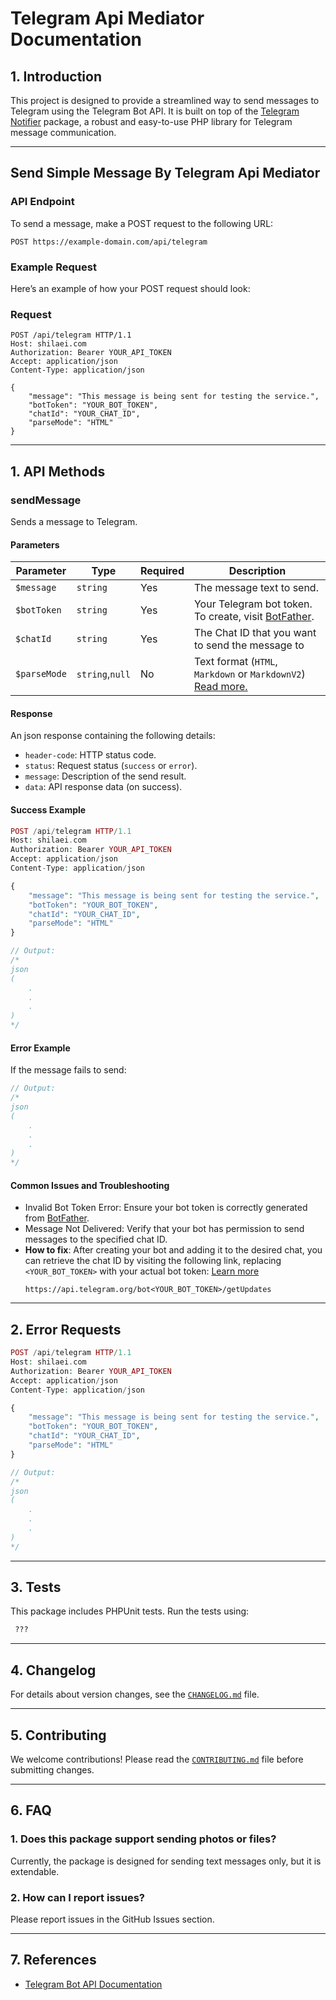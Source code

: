 # Telegram Api Mediator Documentation

## 1. Introduction

This project is designed to provide a streamlined way to send messages to Telegram using the Telegram Bot API. It is built on top of the [Telegram Notifier](https://github.com/mohsen-najafizadeh/telegram-notifier) package, a robust and easy-to-use PHP library for Telegram message communication.

---

## Send Simple Message By Telegram Api Mediator
### API Endpoint

To send a message, make a POST request to the following URL:

```
POST https://example-domain.com/api/telegram
```
### Example Request

Here’s an example of how your POST request should look:

### Request

```http
POST /api/telegram HTTP/1.1
Host: shilaei.com
Authorization: Bearer YOUR_API_TOKEN
Accept: application/json
Content-Type: application/json

{
    "message": "This message is being sent for testing the service.",
    "botToken": "YOUR_BOT_TOKEN",
    "chatId": "YOUR_CHAT_ID",
    "parseMode": "HTML"
}
```

---

## 1. API Methods

### sendMessage

Sends a message to Telegram.

#### Parameters

| Parameter       | Type            | Required | Description                                                                                                   |
|-----------------|-----------------|----------|---------------------------------------------------------------------------------------------------------------|
| `$message`      | `string`        | Yes      | The message text to send.                                                                                     |
| `$botToken`     | `string`        | Yes      | Your Telegram bot token. To create, visit [BotFather](https://t.me/BotFather).                                |
| `$chatId`       | `string`        | Yes      | The Chat ID that you want to send the message to                                                              |
| `$parseMode`    | `string`,`null` | No       | Text format (`HTML`, `Markdown` or `MarkdownV2`) [Read more.](https://core.telegram.org/bots/api#sendmessage) |


#### Response

An json response containing the following details:

- `header-code`: HTTP status code.
- `status`: Request status (`success` or `error`).
- `message`: Description of the send result.
- `data`: API response data (on success).

#### Success Example

```php
POST /api/telegram HTTP/1.1
Host: shilaei.com
Authorization: Bearer YOUR_API_TOKEN
Accept: application/json
Content-Type: application/json

{
    "message": "This message is being sent for testing the service.",
    "botToken": "YOUR_BOT_TOKEN",
    "chatId": "YOUR_CHAT_ID",
    "parseMode": "HTML"
}

// Output:
/*
json
(
    .
    .
    .
)
*/
```

#### Error Example

If the message fails to send:

```php
// Output:
/*
json
(
    .
    .
    .
)
*/
```

#### Common Issues and Troubleshooting

- Invalid Bot Token Error: Ensure your bot token is correctly generated from [BotFather](https://t.me/BotFather).
- Message Not Delivered: Verify that your bot has permission to send messages to the specified chat ID.
- **How to fix**: After creating your bot and adding it to the desired chat, you can retrieve the chat ID by visiting the following link, replacing `<YOUR_BOT_TOKEN>` with your actual bot token: [Learn more](https://core.telegram.org/bots/api#getupdates)
    ```
    https://api.telegram.org/bot<YOUR_BOT_TOKEN>/getUpdates
    ```

---

## 2. Error Requests

```php
POST /api/telegram HTTP/1.1
Host: shilaei.com
Authorization: Bearer YOUR_API_TOKEN
Accept: application/json
Content-Type: application/json

{
    "message": "This message is being sent for testing the service.",
    "botToken": "YOUR_BOT_TOKEN",
    "chatId": "YOUR_CHAT_ID",
    "parseMode": "HTML"
}

// Output:
/*
json
(
    .
    .
    .
)
*/
```

---

## 3. Tests

This package includes PHPUnit tests. Run the tests using:

```bash
 ???
```

---

## 4. Changelog

For details about version changes, see the [`CHANGELOG.md`](CHANGELOG.md) file.

---

## 5. Contributing

We welcome contributions! Please read the [`CONTRIBUTING.md`](CONTRIBUTING.md) file before submitting changes.

---

## 6. FAQ

### 1. Does this package support sending photos or files?

Currently, the package is designed for sending text messages only, but it is extendable.

### 2. How can I report issues?

Please report issues in the GitHub Issues section.

---

## 7. References

- [Telegram Bot API Documentation](https://core.telegram.org/bots/api)
